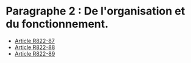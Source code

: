 # Paragraphe 2 : De l'organisation et du fonctionnement.

- [Article R822-87](article-r822-87.md)
- [Article R822-88](article-r822-88.md)
- [Article R822-89](article-r822-89.md)

